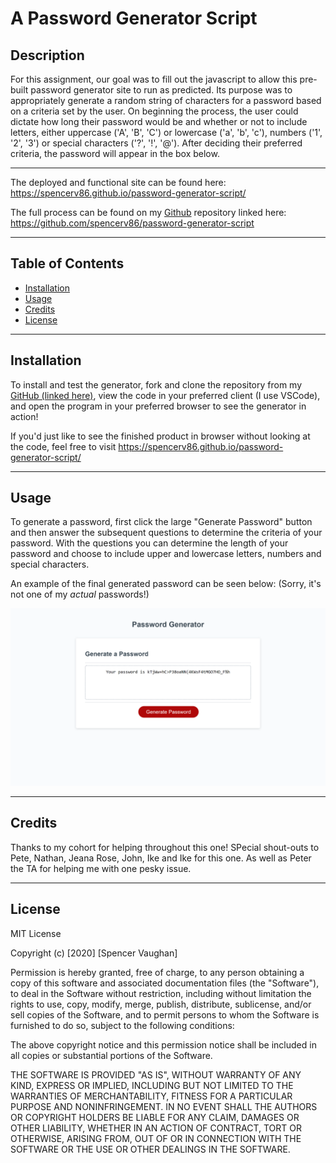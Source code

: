 # A Password Generator Script

## Description

For this assignment, our goal was to fill out the javascript to allow this pre-built password generator site to run as predicted. Its purpose was to appropriately generate a random string of characters for a password based on a criteria set by the user. On beginning the process, the user could dictate how long their password would be and whether or not to include letters, either uppercase ('A', 'B', 'C') or lowercase ('a', 'b', 'c'), numbers ('1', '2', '3') or special characters ('?', '!', '@'). After deciding their preferred criteria, the password will appear in the box below.

------------

The deployed and functional site can be found here: <https://spencerv86.github.io/password-generator-script/>

The full process can be found on my [Github](https://github.com/spencerv86/password-generator-script) repository linked here:
<https://github.com/spencerv86/password-generator-script>

-------

## Table of Contents

* [Installation](#installation)
* [Usage](#usage)
* [Credits](#credits)
* [License](#license)

------

## Installation

To install and test the generator, fork and clone the repository from my [GitHub (linked here)](https://github.com/spencerv86/password-generator-script), view the code in your preferred client (I use VSCode), and open the program in your preferred browser to see the generator in action!

If you'd just like to see the finished product in browser without looking at the code, feel free to visit https://spencerv86.github.io/password-generator-script/  

------

## Usage

To generate a password, first click the large "Generate Password" button and then answer the subsequent questions to determine the criteria of your password. With the questions you can determine the length of your password and choose to include upper and lowercase letters, numbers and special characters. 

An example of the final generated password can be seen below: (Sorry, it's not one of my *actual* passwords!)

![password-generator-screenshot](./develop/Assets/final-password-product.png)

------

## Credits

Thanks to my cohort for helping throughout this one! SPecial shout-outs to Pete, Nathan, Jeana Rose, John, Ike and Ike for this one. As well as Peter the TA for helping me with one pesky issue.

-------

## License

MIT License

Copyright (c) [2020] [Spencer Vaughan]

Permission is hereby granted, free of charge, to any person obtaining a copy
of this software and associated documentation files (the "Software"), to deal
in the Software without restriction, including without limitation the rights
to use, copy, modify, merge, publish, distribute, sublicense, and/or sell
copies of the Software, and to permit persons to whom the Software is
furnished to do so, subject to the following conditions:

The above copyright notice and this permission notice shall be included in all
copies or substantial portions of the Software.

THE SOFTWARE IS PROVIDED "AS IS", WITHOUT WARRANTY OF ANY KIND, EXPRESS OR
IMPLIED, INCLUDING BUT NOT LIMITED TO THE WARRANTIES OF MERCHANTABILITY,
FITNESS FOR A PARTICULAR PURPOSE AND NONINFRINGEMENT. IN NO EVENT SHALL THE
AUTHORS OR COPYRIGHT HOLDERS BE LIABLE FOR ANY CLAIM, DAMAGES OR OTHER
LIABILITY, WHETHER IN AN ACTION OF CONTRACT, TORT OR OTHERWISE, ARISING FROM,
OUT OF OR IN CONNECTION WITH THE SOFTWARE OR THE USE OR OTHER DEALINGS IN THE
SOFTWARE.